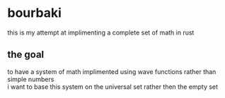 # bourbaki
this is my attempt at implimenting a complete set of math in rust  
## the goal
to have a system of math implimented using wave functions rather than simple numbers  
i want to base this system on the universal set rather then the empty set  